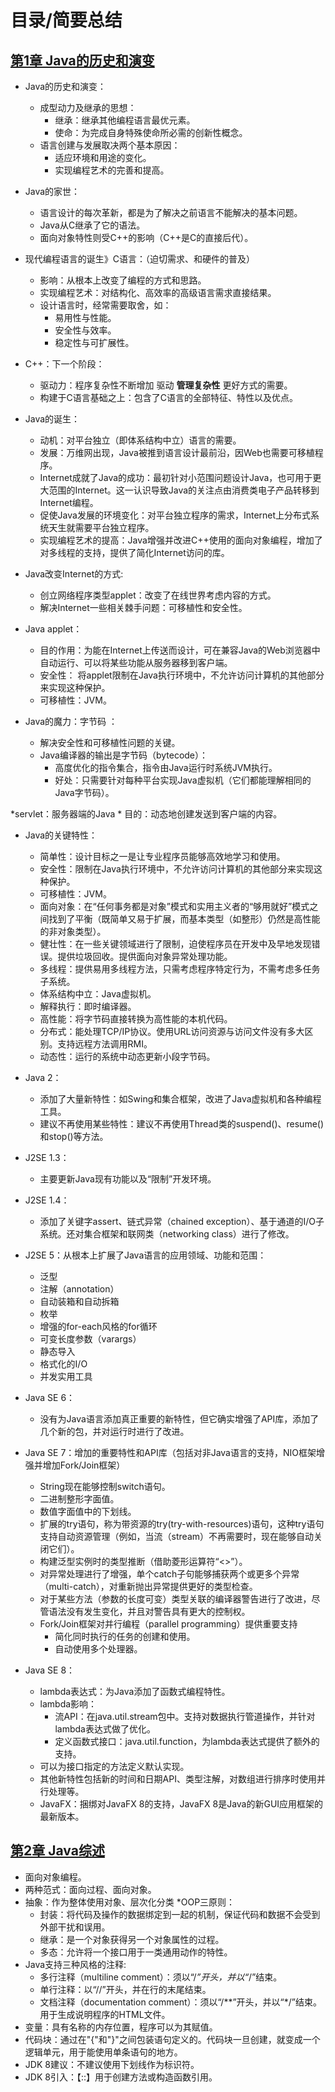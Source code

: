 
# 目录/简要总结

## [第1章 Java的历史和演变](docs/第1章Java的历史和演变.md "第1章 Java的历史和演变")

* Java的历史和演变：
    * 成型动力及继承的思想：
        * 继承：继承其他编程语言最优元素。
        * 使命：为完成自身特殊使命所必需的创新性概念。
    * 语言创建与发展取决两个基本原因：
        * 适应环境和用途的变化。
        * 实现编程艺术的完善和提高。


* Java的家世：
    * 语言设计的每次革新，都是为了解决之前语言不能解决的基本问题。
    * Java从C继承了它的语法。
    * 面向对象特性则受C++的影响（C++是C的直接后代）。


* 现代编程语言的诞生》C语言：（迫切需求、和硬件的普及）
    * 影响：从根本上改变了编程的方式和思路。
    * 实现编程艺术：对结构化、高效率的高级语言需求直接结果。
    * 设计语言时，经常需要取舍，如：
        * 易用性与性能。
        * 安全性与效率。
        * 稳定性与可扩展性。

* C++：下一个阶段：
    * 驱动力：程序复杂性不断增加 驱动 **管理复杂性** 更好方式的需要。
    * 构建于C语言基础之上：包含了C语言的全部特征、特性以及优点。
    

* Java的诞生：
    * 动机：对平台独立（即体系结构中立）语言的需要。
    * 发展：万维网出现，Java被推到语言设计最前沿，因Web也需要可移植程序。
    * Internet成就了Java的成功：最初针对小范围问题设计Java，也可用于更大范围的Internet。这一认识导致Java的关注点由消费类电子产品转移到Internet编程。
    * 促使Java发展的环境变化：对平台独立程序的需求，Internet上分布式系统天生就需要平台独立程序。
    * 实现编程艺术的提高：Java增强并改进C++使用的面向对象编程，增加了对多线程的支持，提供了简化Internet访问的库。

* Java改变Internet的方式:
    * 创立网络程序类型applet：改变了在线世界考虑内容的方式。
    * 解决Internet一些相关棘手问题：可移植性和安全性。
    
    
* Java applet：
    * 目的作用：为能在Internet上传送而设计，可在兼容Java的Web浏览器中自动运行、可以将某些功能从服务器移到客户端。
    * 安全性： 将applet限制在Java执行环境中，不允许访问计算机的其他部分来实现这种保护。
    * 可移植性：JVM。


* Java的魔力：字节码 ：
    * 解决安全性和可移植性问题的关键。
    * Java编译器的输出是字节码（bytecode）：
        * 高度优化的指令集合，指令由Java运行时系统JVM执行。
        * 好处：只需要针对每种平台实现Java虚拟机（它们都能理解相同的Java字节码）。


*servlet：服务器端的Java
    * 目的：动态地创建发送到客户端的内容。

* Java的关键特性：
    * 简单性：设计目标之一是让专业程序员能够高效地学习和使用。
    * 安全性：限制在Java执行环境中，不允许访问计算机的其他部分来实现这种保护。
    * 可移植性：JVM。
    * 面向对象：在“任何事务都是对象”模式和实用主义者的“够用就好”模式之间找到了平衡（既简单又易于扩展，而基本类型（如整形）仍然是高性能的非对象类型）。
    * 健壮性：在一些关键领域进行了限制，迫使程序员在开发中及早地发现错误。提供垃圾回收。提供面向对象异常处理功能。
    * 多线程：提供易用多线程方法，只需考虑程序特定行为，不需考虑多任务子系统。
    * 体系结构中立：Java虚拟机。
    * 解释执行：即时编译器。
    * 高性能：将字节码直接转换为高性能的本机代码。
    * 分布式：能处理TCP/IP协议。使用URL访问资源与访问文件没有多大区别。支持远程方法调用RMI。
    * 动态性：运行的系统中动态更新小段字节码。

* Java 2：
    * 添加了大量新特性：如Swing和集合框架，改进了Java虚拟机和各种编程工具。
    * 建议不再使用某些特性：建议不再使用Thread类的suspend()、resume()和stop()等方法。
* J2SE 1.3：
    * 主要更新Java现有功能以及“限制”开发环境。
* J2SE 1.4：
    * 添加了关键字assert、链式异常（chained exception）、基于通道的I/O子系统。还对集合框架和联网类（networking class）进行了修改。
* J2SE 5：从根本上扩展了Java语言的应用领域、功能和范围：
    * 泛型
    * 注解（annotation）
    * 自动装箱和自动拆箱
    * 枚举
    * 增强的for-each风格的for循环
    * 可变长度参数（varargs）
    * 静态导入
    * 格式化的I/O
    * 并发实用工具
* Java SE 6：
    * 没有为Java语言添加真正重要的新特性，但它确实增强了API库，添加了几个新的包，并对运行时进行了改进。
* Java SE 7：增加的重要特性和API库（包括对非Java语言的支持，NIO框架增强并增加Fork/Join框架）
    * String现在能够控制switch语句。
    * 二进制整形字面值。
    * 数值字面值中的下划线。
    * 扩展的try语句，称为带资源的try(try-with-resources)语句，这种try语句支持自动资源管理（例如，当流（stream）不再需要时，现在能够自动关闭它们）。
    * 构建泛型实例时的类型推断（借助菱形运算符“<>”）。
    * 对异常处理进行了增强，单个catch子句能够捕获两个或更多个异常（multi-catch），对重新抛出异常提供更好的类型检查。
    * 对于某些方法（参数的长度可变）类型关联的编译器警告进行了改进，尽管语法没有发生变化，并且对警告具有更大的控制权。 
    * Fork/Join框架对并行编程（parallel programming）提供重要支持
        * 简化同时执行的任务的创建和使用。
        * 自动使用多个处理器。
* Java SE 8：
    * lambda表达式：为Java添加了函数式编程特性。
    * lambda影响：
        * 流API：在java.util.stream包中。支持对数据执行管道操作，并针对lambda表达式做了优化。
        * 定义函数式接口：java.util.function，为lambda表达式提供了额外的支持。
    * 可以为接口指定的方法定义默认实现。
    * 其他新特性包括新的时间和日期API、类型注解，对数组进行排序时使用并行处理等。
    * JavaFX：捆绑对JavaFX 8的支持，JavaFX 8是Java的新GUI应用框架的最新版本。


## [第2章 Java综述](docs/第2章Java综述.md "第2章 Java综述")

* 面向对象编程。
* 两种范式：面向过程、面向对象。
* 抽象：作为整体使用对象、层次化分类
*OOP三原则：
    * 封装：将代码及操作的数据绑定到一起的机制，保证代码和数据不会受到外部干扰和误用。
    * 继承：是一个对象获得另一个对象属性的过程。
    * 多态：允许将一个接口用于一类通用动作的特性。
* Java支持三种风格的注释:
    * 多行注释（multiline comment）：须以“/*”开头，并以“*/”结束。
    * 单行注释：以“//”开头，并在行的末尾结束。
    * 文档注释（documentation comment）：须以“/**”开头，并以“*/”结束。用于生成说明程序的HTML文件。
* 变量：具有名称的内存位置，程序可以为其赋值。
* 代码块：通过在"{"和"}"之间包装语句定义的。代码块一旦创建，就变成一个逻辑单元，用于能使用单条语句的地方。
* JDK 8建议：不建议使用下划线作为标识符。
* JDK 8引入：【::】用于创建方法或构造函数引用。






























